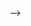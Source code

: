 <!-- ---
layout: single
title: "Presentations"
permalink: /presentations/
author_profile: true
---

<!-- {% include base_path %}

{% for post in site.teaching reversed %}
  {% include archive-single.html %}
{% endfor %} -->

<!-- * Machine learning in aircraft collision avoidance systems
  * TAPIA Conference - Sep 2022 (_Scheduled_), Washington, D.C.

* A combinatorial disjunctive constraint approach to optimal path planning
  * INFORMS Annual Conference 2022 - Oct 2022 (_Scheduled_), Indianapolis, IN
  * MIP Workshop 2022 (poster) - May 2022, Rutgers University, New Brunswick, NJ
  * Kavraki Lab - May 2022, Rice University, Houston, TX
  * CAAM Department Graduate Seminar - September 2022, Rice University, Houston, TX

* Deep learning for precision waterbird monitoring
  * Rice Data to Science (D2K) Lab Showcase 2022 (poster) - May 2022, Rice University, Houston, TX

* On the value of binary expansions for general mixed-integer programs (paper presentation)
  * Rice SIAM Journal Club - Feb 2022, Rice University, Houston, TX --> -->